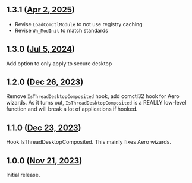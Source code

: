 ## 1.3.1 ([Apr 2, 2025](https://github.com/ramensoftware/windhawk-mods/blob/114e00141dacdebaa58ddc47ac1f33fba4ba20ab/mods/dwm-unextend-frames.wh.cpp))

- Revise `LoadComCtlModule` to not use registry caching
- Revise `Wh_ModInit` to match standards

## 1.3.0 ([Jul 5, 2024](https://github.com/ramensoftware/windhawk-mods/blob/b5539c2babd5da816922a73d3bfcfd9258e68546/mods/dwm-unextend-frames.wh.cpp))

Add option to only apply to secure desktop

## 1.2.0 ([Dec 26, 2023](https://github.com/ramensoftware/windhawk-mods/blob/b47219234aced7b977db2e1833aa5bc0006f79e0/mods/dwm-unextend-frames.wh.cpp))

Remove `IsThreadDesktopComposited` hook, add comctl32 hook for Aero wizards. As it turns out, `IsThreadDesktopComposited` is a REALLY low-level function and will break a lot of applications if hooked.

## 1.1.0 ([Dec 23, 2023](https://github.com/ramensoftware/windhawk-mods/blob/6f9ba7f4499d1e16ede82d0a2c44cdd8ad6295a5/mods/dwm-unextend-frames.wh.cpp))

Hook IsThreadDesktopComposited. This mainly fixes Aero wizards.

## 1.0.0 ([Nov 21, 2023](https://github.com/ramensoftware/windhawk-mods/blob/73631efe39f232421878841a4fe1b543e674bbe0/mods/dwm-unextend-frames.wh.cpp))

Initial release.
